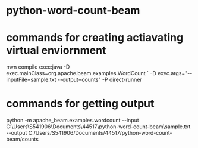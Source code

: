 # python-word-count-beam
# commands for creating actiavating virtual enviornment
mvn compile exec:java -D exec.mainClass=org.apache.beam.examples.WordCount ` -D exec.args="--inputFile=sample.txt --output=counts" -P direct-runner
# commands  for getting output
python -m apache_beam.examples.wordcount --input C:\Users\S541906\Documents\44517\python-word-count-beam\sample.txt --output C:/Users/S541906/Documents/44517/python-word-count-beam/counts
